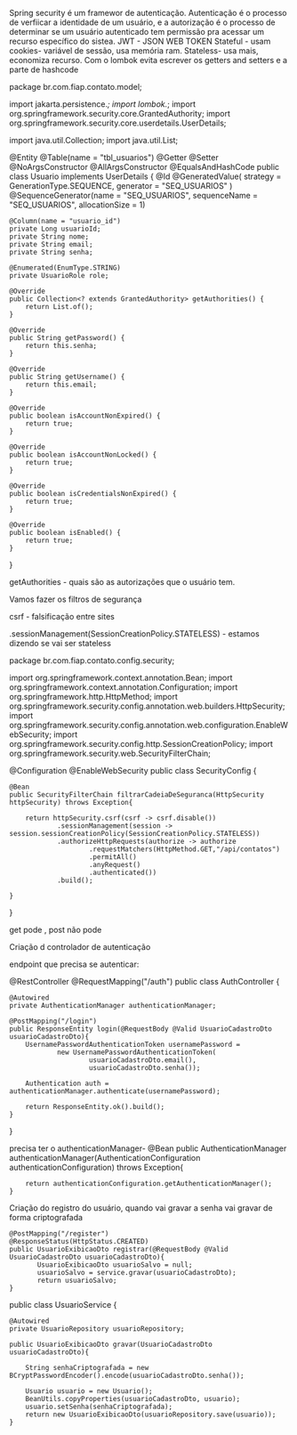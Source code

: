 Spring security é um framewor de autenticação.
Autenticação é o processo de verfiicar a identidade de um usuário, e a autorização é o processo de determinar se um usuário autenticado tem permissão pra acessar um recurso específico do sistea.
JWT - JSON WEB TOKEN 
Stateful - usam cookies- variável de sessão, usa memória ram.
Stateless- usa mais, economiza recurso.
Com o lombok evita escrever os getters and setters e a parte de hashcode


package br.com.fiap.contato.model;

import jakarta.persistence.*;
import lombok.*;
import org.springframework.security.core.GrantedAuthority;
import org.springframework.security.core.userdetails.UserDetails;

import java.util.Collection;
import java.util.List;

@Entity
@Table(name = "tbl_usuarios")
@Getter
@Setter
@NoArgsConstructor
@AllArgsConstructor
@EqualsAndHashCode
public class Usuario implements UserDetails {
    @Id
    @GeneratedValue(
            strategy = GenerationType.SEQUENCE,
            generator = "SEQ_USUARIOS"
    )
    @SequenceGenerator(name = "SEQ_USUARIOS", sequenceName = "SEQ_USUARIOS", allocationSize = 1)

    @Column(name = "usuario_id")
    private Long usuarioId;
    private String nome;
    private String email;
    private String senha;

    @Enumerated(EnumType.STRING)
    private UsuarioRole role;

    @Override
    public Collection<? extends GrantedAuthority> getAuthorities() {
        return List.of();
    }

    @Override
    public String getPassword() {
        return this.senha;
    }

    @Override
    public String getUsername() {
        return this.email;
    }

    @Override
    public boolean isAccountNonExpired() {
        return true;
    }

    @Override
    public boolean isAccountNonLocked() {
        return true;
    }

    @Override
    public boolean isCredentialsNonExpired() {
        return true;
    }

    @Override
    public boolean isEnabled() {
        return true;
    }
}

getAuthorities - quais são as autorizações que o usuário tem. 

Vamos fazer os filtros de segurança

csrf - falsificação entre sites

.sessionManagement(SessionCreationPolicy.STATELESS) - estamos dizendo se vai ser stateless

package br.com.fiap.contato.config.security;

import org.springframework.context.annotation.Bean;
import org.springframework.context.annotation.Configuration;
import org.springframework.http.HttpMethod;
import org.springframework.security.config.annotation.web.builders.HttpSecurity;
import org.springframework.security.config.annotation.web.configuration.EnableWebSecurity;
import org.springframework.security.config.http.SessionCreationPolicy;
import org.springframework.security.web.SecurityFilterChain;

@Configuration
@EnableWebSecurity
public class SecurityConfig {

    @Bean
    public SecurityFilterChain filtrarCadeiaDeSeguranca(HttpSecurity httpSecurity) throws Exception{

        return httpSecurity.csrf(csrf -> csrf.disable())
                .sessionManagement(session -> session.sessionCreationPolicy(SessionCreationPolicy.STATELESS))
                .authorizeHttpRequests(authorize -> authorize
                        .requestMatchers(HttpMethod.GET,"/api/contatos")
                        .permitAll()
                        .anyRequest()
                        .authenticated())
                .build();

    }
}

get pode , post não pode

Criação d controlador de autenticação

endpoint que precisa se autenticar:

@RestController
@RequestMapping("/auth")
public class AuthController {
    
    @Autowired
    private AuthenticationManager authenticationManager;
    
    @PostMapping("/login")
    public ResponseEntity login(@RequestBody @Valid UsuarioCadastroDto usuarioCadastroDto){
        UsernamePasswordAuthenticationToken usernamePassword = 
                new UsernamePasswordAuthenticationToken(
                        usuarioCadastroDto.email(), 
                        usuarioCadastroDto.senha());
        
        Authentication auth = authenticationManager.authenticate(usernamePassword);
        
        return ResponseEntity.ok().build();
    }
    
}


precisa ter o authenticationManager-     @Bean
    public AuthenticationManager authenticationManager(AuthenticationConfiguration authenticationConfiguration) throws Exception{
        
        return authenticationConfiguration.getAuthenticationManager();
    }


Criação do registro do usuário, quando vai gravar a senha vai gravar de forma criptografada

    @PostMapping("/register")
    @ResponseStatus(HttpStatus.CREATED)
    public UsuarioExibicaoDto registrar(@RequestBody @Valid UsuarioCadastroDto usuarioCadastroDto){
           UsuarioExibicaoDto usuarioSalvo = null;
           usuarioSalvo = service.gravar(usuarioCadastroDto);
           return usuarioSalvo;
    }


public class UsuarioService {

    @Autowired
    private UsuarioRepository usuarioRepository;

    public UsuarioExibicaoDto gravar(UsuarioCadastroDto usuarioCadastroDto){

        String senhaCriptografada = new BCryptPasswordEncoder().encode(usuarioCadastroDto.senha());

        Usuario usuario = new Usuario();
        BeanUtils.copyProperties(usuarioCadastroDto, usuario);
        usuario.setSenha(senhaCriptografada);
        return new UsuarioExibicaoDto(usuarioRepository.save(usuario));
    }

